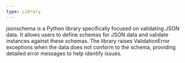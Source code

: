 ```yaml
---
type: Library
---
```


jsonschema is a Python library specifically focused on validating JSON data. It allows users to define schemas for JSON data and validate instances against these schemas. The library raises ValidationError exceptions when the data does not conform to the schema, providing detailed error messages to help identify issues.